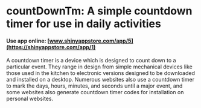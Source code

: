# countDownTm: A simple countdown timer for use in daily activities

#### Use app online: __[www.shinyappstore.com/app/5](https://shinyappstore.com/app/1)__

A countdown timer is a device which is designed to count down to a particular event. They range in design from simple mechanical devices like those used in the kitchen to electronic versions designed to be downloaded and installed on a desktop. Numerous websites also use a countdown timer to mark the days, hours, minutes, and seconds until a major event, and some websites also generate countdown timer codes for installation on personal websites.
